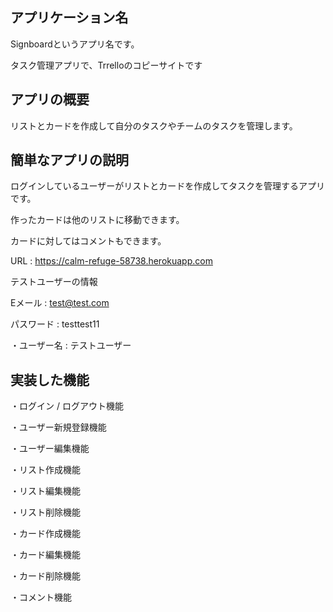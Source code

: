 ## アプリケーション名
Signboardというアプリ名です。

タスク管理アプリで、Trrelloのコピーサイトです

## アプリの概要

リストとカードを作成して自分のタスクやチームのタスクを管理します。

## 簡単なアプリの説明

ログインしているユーザーがリストとカードを作成してタスクを管理するアプリです。

作ったカードは他のリストに移動できます。

カードに対してはコメントもできます。

URL : https://calm-refuge-58738.herokuapp.com

テストユーザーの情報

Eメール : test@test.com

パスワード : testtest11

・ユーザー名 : テストユーザー

## 実装した機能

・ログイン / ログアウト機能

・ユーザー新規登録機能

・ユーザー編集機能

・リスト作成機能

・リスト編集機能

・リスト削除機能

・カード作成機能

・カード編集機能

・カード削除機能

・コメント機能


